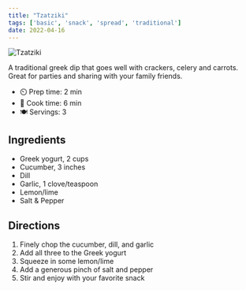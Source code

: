 ```yaml
---
title: "Tzatziki"
tags: ['basic', 'snack', 'spread', 'traditional']
date: 2022-04-16
---
```


![Tzatziki](/pix/tzatziki.webp)

A traditional greek dip that goes well with crackers, celery and carrots. Great for parties and sharing with your family friends.

- ⏲️ Prep time: 2 min
- 🍳 Cook time: 6 min
- 🍽️ Servings: 3

## Ingredients

- Greek yogurt, 2 cups
- Cucumber, 3 inches
- Dill
- Garlic, 1 clove/teaspoon
- Lemon/lime
- Salt & Pepper

## Directions

1. Finely chop the cucumber, dill, and garlic
2. Add all three to the Greek yogurt
3. Squeeze in some lemon/lime
4. Add a generous pinch of salt and pepper
5. Stir and enjoy with your favorite snack
